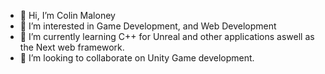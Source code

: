 - 👋 Hi, I’m Colin Maloney
- 👀 I’m interested in Game Development, and Web Development
- 🌱 I’m currently learning C++ for Unreal and other applications aswell as the Next web framework.
- 💞️ I’m looking to collaborate on Unity Game development.

<!---
Best-code/Best-code is a ✨ special ✨ repository because its `README.md` (this file) appears on your GitHub profile.
You can click the Preview link to take a look at your changes.
--->
